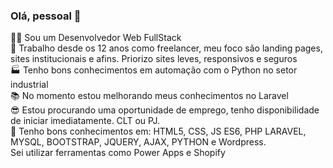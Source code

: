 ### Olá, pessoal 👋
👩‍💻 Sou um Desenvolvedor Web FullStack </br>
💪 Trabalho desde os 12 anos como freelancer, meu foco são landing pages, sites institucionais e afins. Priorizo sites leves, responsivos e seguros</br>
🏭 Tenho bons conhecimentos em automação com o Python no setor industrial</br>
📚 No momento estou melhorando meus conhecimentos no Laravel</br>
😎 Estou procurando uma oportunidade de emprego, tenho disponibilidade de iniciar imediatamente. CLT ou PJ.</br>
🧠 Tenho bons conhecimentos em: HTML5, CSS, JS ES6, PHP LARAVEL, MYSQL, BOOTSTRAP, JQUERY, AJAX, PYTHON e Wordpress.</br>
Sei utilizar ferramentas como Power Apps e Shopify</br>


